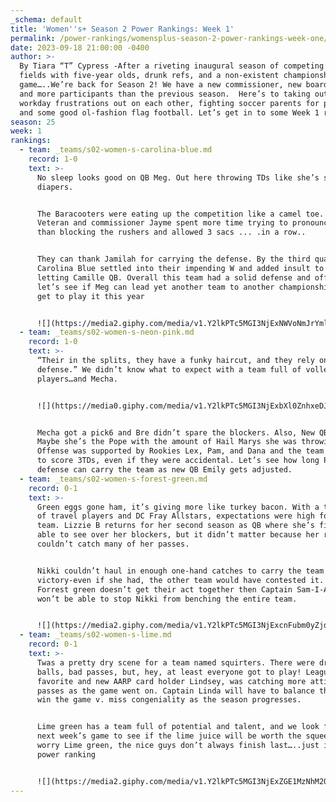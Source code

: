 ```yaml
---
_schema: default
title: 'Women''s+ Season 2 Power Rankings: Week 1'
permalink: /power-rankings/womensplus-season-2-power-rankings-week-one/
date: 2023-09-18 21:00:00 -0400
author: >-
  By Tiara “T” Cypress -After a riveting inaugural season of competing for
  fields with five-year olds, drunk refs, and a non-existent championship
  game…..We’re back for Season 2! We have a new commissioner, new board member,
  and more participants than the previous season.  Here’s to taking out our
  workday frustrations out on each other, fighting soccer parents for parking,
  and some good ol-fashion flag football. Let’s get in to some Week 1 rankings:
season: 25
week: 1
rankings:
  - team: _teams/s02-women-s-carolina-blue.md
    record: 1-0
    text: >-
      No sleep looks good on QB Meg. Out here throwing TDs like she’s slinging
      diapers.


      The Baracooters were eating up the competition like a camel toe. But,
      Veteran and commissioner Jayme spent more time trying to pronounce “swag”
      than blocking the rushers and allowed 3 sacs ... .in a row..


      They can thank Jamilah for carrying the defense. By the third quarter
      Carolina Blue settled into their impending W and added insult to injury by
      letting Camille QB. Overall this team had a solid defense and offense and
      let’s see if Meg can lead yet another team to another championship…if we
      get to play it this year


      ![](https://media2.giphy.com/media/v1.Y2lkPTc5MGI3NjExNWVoNmJrYml6YzV4bWg5bHMyNHlyZHE3OG5hNnppOXZwMHdwcW5qYyZlcD12MV9pbnRlcm5hbF9naWZfYnlfaWQmY3Q9Zw/3o6nV2ndbrxuXwBRfi/giphy.gif)
  - team: _teams/s02-women-s-neon-pink.md
    record: 1-0
    text: >-
      “Their in the splits, they have a funky haircut, and they rely on their
      defense.” We didn’t know what to expect with a team full of volleyball
      players…and Mecha.


      ![](https://media0.giphy.com/media/v1.Y2lkPTc5MGI3NjExbXl0ZnhxeDJ4OTI2NHFzYWZ5d21pdWNtNDJzM3UxanNoNmFicDNkdiZlcD12MV9pbnRlcm5hbF9naWZfYnlfaWQmY3Q9Zw/55vC3XCKJCltypGfQ9/giphy.gif)


      Mecha got a pick6 and Bre didn’t spare the blockers. Also, New QB-who dis?
      Maybe she’s the Pope with the amount of Hail Marys she was throwing.
      Offense was supported by Rookies Lex, Pam, and Dana and the team managed
      to score 3TDs, even if they were accidental. Let’s see how long Pink’s
      defense can carry the team as new QB Emily gets adjusted.
  - team: _teams/s02-women-s-forest-green.md
    record: 0-1
    text: >-
      Green eggs gone ham, it’s giving more like turkey bacon. With a team full
      of travel players and DC Fray Allstars, expectations were high for this
      team. Lizzie B returns for her second season as QB where she’s finally
      able to see over her blockers, but it didn’t matter because her receivers
      couldn’t catch many of her passes.


      Nikki couldn’t haul in enough one-hand catches to carry the team to
      victory-even if she had, the other team would have contested it. If
      Forrest green doesn’t get their act together then Captain Sam-I-Am Cline
      won’t be able to stop Nikki from benching the entire team.


      ![](https://media2.giphy.com/media/v1.Y2lkPTc5MGI3NjExcnFubm0yZjdmNWFoYjYwcWh6OWVidHZleDVldnE0ZXZ0MHppMTcwbiZlcD12MV9pbnRlcm5hbF9naWZfYnlfaWQmY3Q9Zw/7b5Wo64Jw53UI/giphy.gif)
  - team: _teams/s02-women-s-lime.md
    record: 0-1
    text: >-
      Twas a pretty dry scene for a team named squirters. There were dropped
      balls, bad passes, but, hey, at least everyone got to play! League
      favorite and new AARP card holder Lindsey, was catching more attitude than
      passes as the game went on. Captain Linda will have to balance the want to
      win the game v. miss congeniality as the season progresses.


      Lime green has a team full of potential and talent, and we look forward to
      next week’s game to see if the lime juice will be worth the squeeze. Don’t
      worry Lime green, the nice guys don’t always finish last…..just in this
      power ranking


      ![](https://media2.giphy.com/media/v1.Y2lkPTc5MGI3NjExZGE1MzNhM2Q0eTYxNnl6YXg3dXEyMm1wYzRqcTY1YTVucm14aDRzdyZlcD12MV9pbnRlcm5hbF9naWZfYnlfaWQmY3Q9Zw/gOPWeWB9fuxm8/giphy.gif)
---
```

